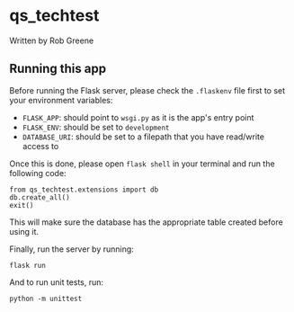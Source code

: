 # qs_techtest
Written by Rob Greene

## Running this app

Before running the Flask server, please check the `.flaskenv` file first to set your environment variables:

- `FLASK_APP`: should point to `wsgi.py` as it is the app's entry point
- `FLASK_ENV`: should be set to `development`
- `DATABASE_URI`: should be set to a filepath that you have read/write access to

Once this is done, please open `flask shell` in your terminal and run the following code:

```
from qs_techtest.extensions import db
db.create_all()
exit()
```

This will make sure the database has the appropriate table created before using it.

Finally, run the server by running:

```shell
flask run
```

And to run unit tests, run:

```shell
python -m unittest
```